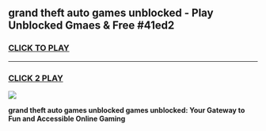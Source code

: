
## grand theft auto games unblocked - Play Unblocked Gmaes & Free #41ed2
<h3>
<a href="https://premium.freeplayer.one?title=grand_theft_auto_games_unblocked&ref=01M">CLICK TO PLAY</a></h3>
<hr>

<h3>
<a href="https://premium.freeplayer.one?title=grand_theft_auto_games_unblocked&ref=01M">CLICK 2 PLAY</a>
  
</h3>

<a href="https://premium.freeplayer.one?title=grand_theft_auto_games_unblocked&ref=01M"><img src="https://clearcache.store/games.png"></a>


**grand theft auto games unblocked games unblocked: Your Gateway to Fun and Accessible Online Gaming**
